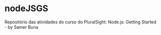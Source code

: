 # nodeJSGS
Repositório das  atividades do curso do PluralSight: Node.js: Getting Started - by Samer Buna
